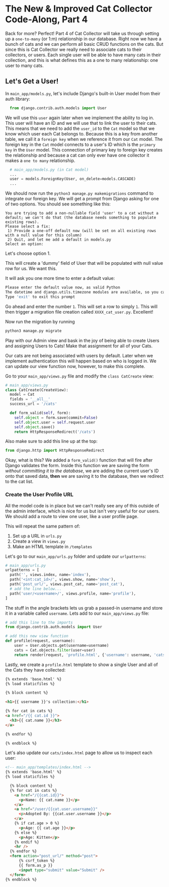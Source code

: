 # The New & Improved Cat Collector Code-Along, Part 4

Back for more? Perfect! Part 4 of Cat Collector will take us through setting up a `one-to-many` (or 1:m) relationship in our database. Right now we have a bunch of cats and we can perform all basic CRUD functions on the cats. But since this is Cat Collector we really need to associate cats to their collectors, or users. Each single user will be able to have many cats in their collection, and this is what defines this as a one to many relationship: one user to many cats.

## Let's Get a User!

In `main_app/models.py`, let's include Django's built-in User model from their auth library:

```python
  from django.contrib.auth.models import User
```

We will use this `user` again later when we implement the ability to log in. This user will have an ID and we will use that to link the user to their cats. This means that we need to add the `user_id` to the `Cat` model so that we know which user each Cat belongs to. Because this is a key from another table, we call it a `foreign key` when we reference it from our `Cat` model. The foreign key in the `Cat` model connects to a user's ID which is the `primary key` in the `User` model. This connection of primary key to foreign key creates the relationship and because a cat can only ever have one collector it makes a `one to many` relationship.

```python
  # main_app/models.py (in Cat model)
  ...
  user = models.ForeignKey(User, on_delete=models.CASCADE)
  ...
```

We should now run the `python3 manage.py makemigrations` command to integrate our foreign key. We will get a prompt from Django asking for one of two options. You should see something like this:

```
You are trying to add a non-nullable field 'user' to a cat without a default; we can't do that (the database needs something to populate existing rows).
Please select a fix:
 1) Provide a one-off default now (will be set on all existing rows with a null value for this column)
 2) Quit, and let me add a default in models.py
Select an option:
```

Let's choose option 1.

This will create a 'dummy' field of User that will be populated with null value row for us. We want this.

It will ask you one more time to enter a default value:

```bash
Please enter the default value now, as valid Python
The datetime and django.utils.timezone modules are available, so you can do e.g. timezone.now
Type 'exit' to exit this prompt
```

Go ahead and enter the number `1`. This will set a row to simply `1`. This will then trigger a migration file creation called `XXXX_cat_user.py`. Excellent!

Now run the migration by running

```bash
python3 manage.py migrate
```

Play with our Admin view and bask in the joy of being able to create Users and assigning Users to Cats! Make that assignment for all of your Cats.

Our cats are not being associated with users by default. Later when we implement authentication this will happen based on who is logged in. We can update our view function now, however, to make this complete.

Go to your `main_app/views.py` file and modify the `class CatCreate` view:

```python
# main_app/views.py
class CatCreate(CreateView):
  model = Cat
  fields = '__all__'
  success_url = '/cats'

  def form_valid(self, form):
    self.object = form.save(commit=False)
    self.object.user = self.request.user
    self.object.save()
    return HttpResponseRedirect('/cats')
```

Also make sure to add this line up at the top:

```python
from django.http import HttpResponseRedirect
```

Okay, what is this? We added a `form_valid()` function that will fire after Django validates the form. Inside this function we are saving the form *without committing it to the database*, we are adding the current user's ID onto that saved data, **then** we are saving it to the database, then we redirect to the cat list.

### Create the User Profile URL

All the model code is in place but we can't really see any of this outside of the admin interface, which is nice for us but isn't very useful for our users. We should add a route to view one user, like a user profile page.

This will repeat the same pattern of:

1. Set up a URL in `urls.py`
2. Create a view in `views.py`
3. Make an HTML template in `/templates`

Let's go to our `main_app/urls.py` folder and update our `urlpatterns`:

```python
# main_app/urls.py
urlpatterns = [
  path('', views.index, name='index'),
  path('<int:cat_id>/', views.show, name='show'),
  path('post_url/', views.post_cat, name='post_cat'),
  # add the line below...
  path('user/<username>/', views.profile, name='profile'),
]
```

The stuff in the angle brackets lets us grab a passed-in username and store it in a variable called `username`. Lets add to our `main_app/views.py` file:

```python
# add this line to the imports
from django.contrib.auth.models import User

# add this new view function
def profile(request, username):
    user = User.objects.get(username=username)
    cats = Cat.objects.filter(user=user)
    return render(request, 'profile.html', {'username': username, 'cats': cats})
```

Lastly, we create a `profile.html` template to show a single User and all of the Cats they have collected:

```html
{% extends 'base.html' %}
{% load staticfiles %}

{% block content %}

<h1>{{ username }}'s collection:</h1>

{% for cat in cats %}
<a href="/{{ cat.id }}">
  <h3>{{ cat.name }}</h3>
</a>

{% endfor %}

{% endblock %}
```

Let's also update our `cats/index.html` page to allow us to inspect each user:

```html
<!-- main_app/templates/index.html -->
{% extends 'base.html' %}
{% load staticfiles %}

  {% block content %}
  {% for cat in cats %}
    <a href="/{{cat.id}}">
      <p>Name: {{ cat.name }}</p>
    </a>
    <a href="/user/{{cat.user.username}}"
      <p>Adopted By: {{cat.user.username }}</p>
    </a>
    {% if cat.age > 0 %}
      <p>Age: {{ cat.age }}</p>
    {% else %}
      <p>Age: Kitten</p>
    {% endif %}
    <hr />
  {% endfor %}
  <form action="post_url/" method="post">
      {% csrf_token %}
      {{ form.as_p }}
      <input type="submit" value="Submit" />
  </form>
{% endblock %}
```
